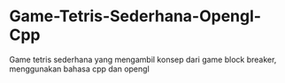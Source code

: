 # Game-Tetris-Sederhana-Opengl-Cpp
Game tetris sederhana yang mengambil konsep dari game block breaker, menggunakan bahasa cpp dan opengl
